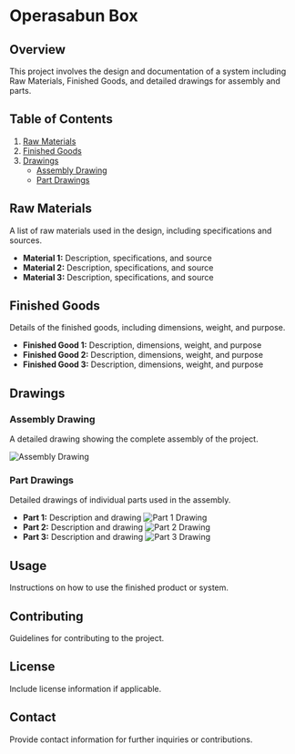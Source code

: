 # Operasabun Box

## Overview
This project involves the design and documentation of a system including Raw Materials, Finished Goods, and detailed drawings for assembly and parts.

## Table of Contents
1. [Raw Materials](#raw-materials)
2. [Finished Goods](#finished-goods)
3. [Drawings](#drawings)
    - [Assembly Drawing](#assembly-drawing)
    - [Part Drawings](#part-drawings)

## Raw Materials
A list of raw materials used in the design, including specifications and sources.

- **Material 1:** Description, specifications, and source
- **Material 2:** Description, specifications, and source
- **Material 3:** Description, specifications, and source

## Finished Goods
Details of the finished goods, including dimensions, weight, and purpose.

- **Finished Good 1:** Description, dimensions, weight, and purpose
- **Finished Good 2:** Description, dimensions, weight, and purpose
- **Finished Good 3:** Description, dimensions, weight, and purpose

## Drawings
### Assembly Drawing
A detailed drawing showing the complete assembly of the project.

![Assembly Drawing](path/to/assembly_drawing.png)

### Part Drawings
Detailed drawings of individual parts used in the assembly.

- **Part 1:** Description and drawing
  ![Part 1 Drawing](path/to/part1_drawing.png)
- **Part 2:** Description and drawing
  ![Part 2 Drawing](path/to/part2_drawing.png)
- **Part 3:** Description and drawing
  ![Part 3 Drawing](path/to/part3_drawing.png)

## Usage
Instructions on how to use the finished product or system.

## Contributing
Guidelines for contributing to the project.

## License
Include license information if applicable.

## Contact
Provide contact information for further inquiries or contributions.

